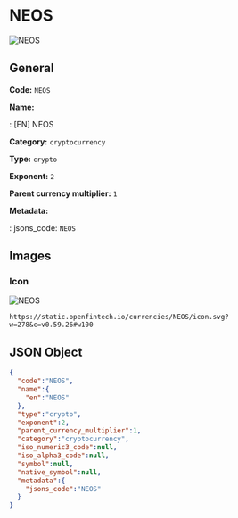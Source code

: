 
# NEOS 
![NEOS](https://static.openfintech.io/currencies/NEOS/icon.svg?w=278&c=v0.59.26#w100)  

## General 
 
**Code:** `NEOS` 
 
**Name:** 
 
:	[EN] NEOS 
 
**Category:** `cryptocurrency` 
 
**Type:** `crypto` 
 
**Exponent:** `2` 
 
**Parent currency multiplier:** `1` 
 
**Metadata:** 
 
:	jsons_code: `NEOS` 
 

## Images 

### Icon 
 
![NEOS](https://static.openfintech.io/currencies/NEOS/icon.svg?w=278&c=v0.59.26#w100)  

```
https://static.openfintech.io/currencies/NEOS/icon.svg?w=278&c=v0.59.26#w100
```  

## JSON Object 

```json
{
  "code":"NEOS",
  "name":{
    "en":"NEOS"
  },
  "type":"crypto",
  "exponent":2,
  "parent_currency_multiplier":1,
  "category":"cryptocurrency",
  "iso_numeric3_code":null,
  "iso_alpha3_code":null,
  "symbol":null,
  "native_symbol":null,
  "metadata":{
    "jsons_code":"NEOS"
  }
}
```  
